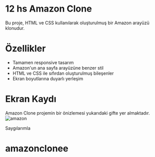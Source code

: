 # 12 hs Amazon Clone

Bu proje, HTML ve CSS kullanılarak oluşturulmuş bir Amazon arayüzü klonudur.

# Özellikler

- Tamamen responsive tasarım
- Amazon'un ana sayfa arayüzüne benzer stil
- HTML ve CSS ile sıfırdan oluşturulmuş bileşenler
- Ekran boyutlarına duyarlı yerleşim

# Ekran Kaydı

Amazon Clone projemin bir önizlemesi yukarıdaki gifte yer almaktadır.
![amazon](https://github.com/user-attachments/assets/8e07bfc7-d3dd-47da-8f0e-e0eb4bdd1e16)

Saygılarımla
# amazonclonee
